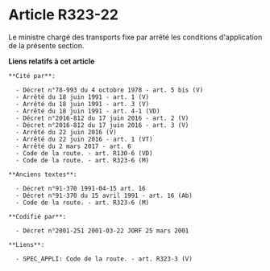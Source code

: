 # Article R323-22

Le ministre chargé des transports fixe par arrêté les conditions d'application de la présente section.

**Liens relatifs à cet article**

	**Cité par**:

	  - Décret n°78-993 du 4 octobre 1978 - art. 5 bis (V)
	  - Arrêté du 18 juin 1991 - art. 1 (V)
	  - Arrêté du 18 juin 1991 - art. 3 (V)
	  - Arrêté du 18 juin 1991 - art. 4-1 (VD)
	  - Décret n°2016-812 du 17 juin 2016 - art. 2 (V)
	  - Décret n°2016-812 du 17 juin 2016 - art. 3 (V)
	  - Arrêté du 22 juin 2016 (V)
	  - Arrêté du 22 juin 2016 - art. 1 (VT)
	  - Arrêté du 2 mars 2017 - art. 6
	  - Code de la route. - art. R130-6 (VD)
	  - Code de la route. - art. R323-6 (M)

	**Anciens textes**:

	  - Décret n°91-370 1991-04-15 art. 16
	  - Décret n°91-370 du 15 avril 1991 - art. 16 (Ab)
	  - Code de la route. - art. R323-6 (M)

	**Codifié par**:

	  - Décret n°2001-251 2001-03-22 JORF 25 mars 2001

	**Liens**:

	  - SPEC_APPLI: Code de la route. - art. R323-3 (V)

